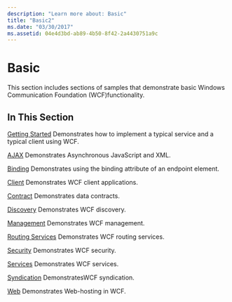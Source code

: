 ```yaml
---
description: "Learn more about: Basic"
title: "Basic2"
ms.date: "03/30/2017"
ms.assetid: 04e4d3bd-ab89-4b50-8f42-2a4430751a9c
---
```

# Basic

This section includes sections of samples that demonstrate basic Windows Communication Foundation (WCF)functionality.

## In This Section

 [Getting Started](getting-started-sample.md)
Demonstrates how to implement a typical service and a typical client using WCF.

 [AJAX](ajax.md)
Demonstrates Asynchronous JavaScript and XML.

 [Binding](binding.md)
Demonstrates using the binding attribute of an endpoint element.

 [Client](client.md)
Demonstrates WCF client applications.

 [Contract](contract.md)
Demonstrates data contracts.

 [Discovery](discovery-samples.md)
Demonstrates WCF discovery.

 [Management](management.md)
Demonstrates WCF management.

 [Routing Services](routing-services.md)
Demonstrates WCF routing services.

 [Security](security-in-wcf.md)
Demonstrates WCF security.

 [Services](services.md)
Demonstrates WCF services.

 [Syndication](syndication.md)
DemonstratesWCF syndication.

 [Web](web.md)
Demonstrates Web-hosting in WCF.
